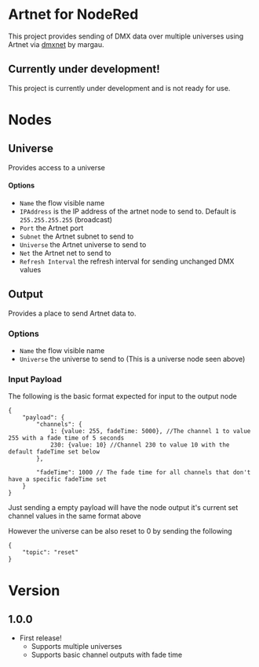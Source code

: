 # Artnet for NodeRed
This project provides sending of DMX data over multiple universes using Artnet via [dmxnet](https://github.com/margau/dmxnet) by margau.

## Currently under development!
This project is currently under development and is not ready for use.

# Nodes
## Universe
Provides access to a universe
#### Options
- ```Name``` the flow visible name
- ```IPAddress``` is the IP address of the artnet node to send to. Default is ```255.255.255.255``` (broadcast)
- ```Port``` the Artnet port
- ```Subnet``` the Artnet subnet to send to
- ```Universe``` the Artnet universe to send to
- ```Net``` the Artnet net to send to
- ```Refresh Interval``` the refresh interval for sending unchanged DMX values

## Output
Provides a place to send Artnet data to.
### Options
- ```Name``` the flow visible name
- ```Universe``` the universe to send to (This is a universe node seen above)

### Input Payload
The following is the basic format expected for input to the output node
```
{
    "payload": {
        "channels": {
            1: {value: 255, fadeTime: 5000}, //The channel 1 to value 255 with a fade time of 5 seconds
            230: {value: 10} //Channel 230 to value 10 with the default fadeTime set below
        },

        "fadeTime": 1000 // The fade time for all channels that don't have a specific fadeTime set
    }
}
```
Just sending a empty payload will have the node output it's current set channel values in the same format above

However the universe can be also reset to 0 by sending the following
```
{
    "topic": "reset"
}
```


# Version
## 1.0.0
* First release!
    * Supports multiple universes
    * Supports basic channel outputs with fade time